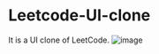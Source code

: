 # Leetcode-UI-clone
It is a UI clone of LeetCode.
![image](https://github.com/VishRayk/Leetcode-UI-clone/assets/156324228/05a16bb3-0b1f-48f4-bd2f-560cfea886f9)
